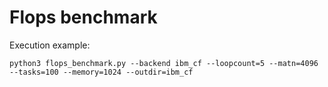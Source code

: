 # Flops benchmark

Execution example:

```
python3 flops_benchmark.py --backend ibm_cf --loopcount=5 --matn=4096 --tasks=100 --memory=1024 --outdir=ibm_cf
```

